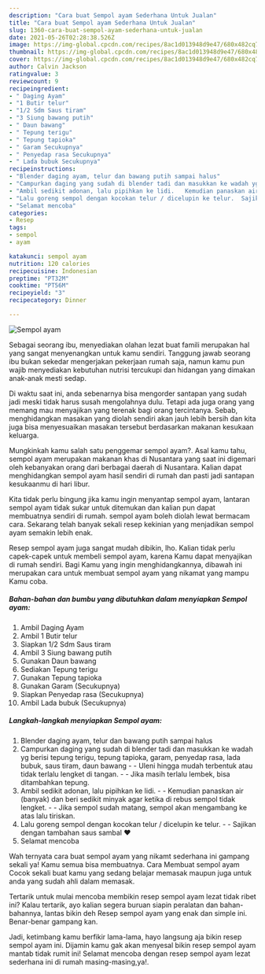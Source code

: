 ```yaml
---
description: "Cara buat Sempol ayam Sederhana Untuk Jualan"
title: "Cara buat Sempol ayam Sederhana Untuk Jualan"
slug: 1360-cara-buat-sempol-ayam-sederhana-untuk-jualan
date: 2021-05-26T02:28:38.526Z
image: https://img-global.cpcdn.com/recipes/8ac1d013948d9e47/680x482cq70/sempol-ayam-foto-resep-utama.jpg
thumbnail: https://img-global.cpcdn.com/recipes/8ac1d013948d9e47/680x482cq70/sempol-ayam-foto-resep-utama.jpg
cover: https://img-global.cpcdn.com/recipes/8ac1d013948d9e47/680x482cq70/sempol-ayam-foto-resep-utama.jpg
author: Calvin Jackson
ratingvalue: 3
reviewcount: 9
recipeingredient:
- " Daging Ayam"
- "1 Butir telur"
- "1/2 Sdm Saus tiram"
- "3 Siung bawang putih"
- " Daun bawang"
- " Tepung terigu"
- " Tepung tapioka"
- " Garam Secukupnya"
- " Penyedap rasa Secukupnya"
- " Lada bubuk Secukupnya"
recipeinstructions:
- "Blender daging ayam, telur dan bawang putih sampai halus"
- "Campurkan daging yang sudah di blender tadi dan masukkan ke wadah yg berisi tepung terigu, tepung tapioka, garam, penyedap rasa, lada bubuk, saus tiram, daun bawang  Uleni hingga mudah terbentuk atau tidak terlalu lengket di tangan.   Jika masih terlalu lembek, bisa ditambahkan tepung."
- "Ambil sedikit adonan, lalu pipihkan ke lidi.   Kemudian panaskan air (banyak) dan beri sedikit minyak agar ketika di rebus sempol tidak lengket.   Jika sempol sudah matang, sempol akan mengambang ke atas lalu tiriskan."
- "Lalu goreng sempol dengan kocokan telur / dicelupin ke telur.  Sajikan dengan tambahan saus sambal ❤"
- "Selamat mencoba"
categories:
- Resep
tags:
- sempol
- ayam

katakunci: sempol ayam 
nutrition: 120 calories
recipecuisine: Indonesian
preptime: "PT32M"
cooktime: "PT56M"
recipeyield: "3"
recipecategory: Dinner

---
```



![Sempol ayam](https://img-global.cpcdn.com/recipes/8ac1d013948d9e47/680x482cq70/sempol-ayam-foto-resep-utama.jpg)

Sebagai seorang ibu, menyediakan olahan lezat buat famili merupakan hal yang sangat menyenangkan untuk kamu sendiri. Tanggung jawab seorang ibu bukan sekedar mengerjakan pekerjaan rumah saja, namun kamu pun wajib menyediakan kebutuhan nutrisi tercukupi dan hidangan yang dimakan anak-anak mesti sedap.

Di waktu  saat ini, anda sebenarnya bisa mengorder santapan yang sudah jadi meski tidak harus susah mengolahnya dulu. Tetapi ada juga orang yang memang mau menyajikan yang terenak bagi orang tercintanya. Sebab, menghidangkan masakan yang diolah sendiri akan jauh lebih bersih dan kita juga bisa menyesuaikan masakan tersebut berdasarkan makanan kesukaan keluarga. 



Mungkinkah kamu salah satu penggemar sempol ayam?. Asal kamu tahu, sempol ayam merupakan makanan khas di Nusantara yang saat ini digemari oleh kebanyakan orang dari berbagai daerah di Nusantara. Kalian dapat menghidangkan sempol ayam hasil sendiri di rumah dan pasti jadi santapan kesukaanmu di hari libur.

Kita tidak perlu bingung jika kamu ingin menyantap sempol ayam, lantaran sempol ayam tidak sukar untuk ditemukan dan kalian pun dapat membuatnya sendiri di rumah. sempol ayam boleh diolah lewat bermacam cara. Sekarang telah banyak sekali resep kekinian yang menjadikan sempol ayam semakin lebih enak.

Resep sempol ayam juga sangat mudah dibikin, lho. Kalian tidak perlu capek-capek untuk membeli sempol ayam, karena Kamu dapat menyajikan di rumah sendiri. Bagi Kamu yang ingin menghidangkannya, dibawah ini merupakan cara untuk membuat sempol ayam yang nikamat yang mampu Kamu coba.

<!--inarticleads1-->

##### Bahan-bahan dan bumbu yang dibutuhkan dalam menyiapkan Sempol ayam:

1. Ambil  Daging Ayam
1. Ambil 1 Butir telur
1. Siapkan 1/2 Sdm Saus tiram
1. Ambil 3 Siung bawang putih
1. Gunakan  Daun bawang
1. Sediakan  Tepung terigu
1. Gunakan  Tepung tapioka
1. Gunakan  Garam (Secukupnya)
1. Siapkan  Penyedap rasa (Secukupnya)
1. Ambil  Lada bubuk (Secukupnya)




<!--inarticleads2-->

##### Langkah-langkah menyiapkan Sempol ayam:

1. Blender daging ayam, telur dan bawang putih sampai halus
1. Campurkan daging yang sudah di blender tadi dan masukkan ke wadah yg berisi tepung terigu, tepung tapioka, garam, penyedap rasa, lada bubuk, saus tiram, daun bawang -  - Uleni hingga mudah terbentuk atau tidak terlalu lengket di tangan.  -  - Jika masih terlalu lembek, bisa ditambahkan tepung.
1. Ambil sedikit adonan, lalu pipihkan ke lidi.  -  - Kemudian panaskan air (banyak) dan beri sedikit minyak agar ketika di rebus sempol tidak lengket.  -  - Jika sempol sudah matang, sempol akan mengambang ke atas lalu tiriskan.
1. Lalu goreng sempol dengan kocokan telur / dicelupin ke telur. -  - Sajikan dengan tambahan saus sambal ❤
1. Selamat mencoba




Wah ternyata cara buat sempol ayam yang nikamt sederhana ini gampang sekali ya! Kamu semua bisa membuatnya. Cara Membuat sempol ayam Cocok sekali buat kamu yang sedang belajar memasak maupun juga untuk anda yang sudah ahli dalam memasak.

Tertarik untuk mulai mencoba membikin resep sempol ayam lezat tidak ribet ini? Kalau tertarik, ayo kalian segera buruan siapin peralatan dan bahan-bahannya, lantas bikin deh Resep sempol ayam yang enak dan simple ini. Benar-benar gampang kan. 

Jadi, ketimbang kamu berfikir lama-lama, hayo langsung aja bikin resep sempol ayam ini. Dijamin kamu gak akan menyesal bikin resep sempol ayam mantab tidak rumit ini! Selamat mencoba dengan resep sempol ayam lezat sederhana ini di rumah masing-masing,ya!.

